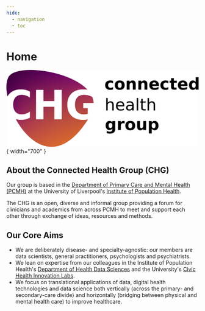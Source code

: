 ```yaml
---
hide:
  - navigation
  - toc
---
```


# Home

![Connected Health logo](assets/logo.png){ width="700" }


## About the Connected Health Group (CHG)

Our group is based in the [Department of Primary Care and Mental Health (PCMH)](https://www.liverpool.ac.uk/population-health/about/primary-care-and-mental-health/) at the University of Liverpool's [Institute of Population Health](https://www.liverpool.ac.uk/population-health/).

The CHG is an open, diverse and informal group providing a forum for clinicians and academics from across PCMH to meet and support each other through exchange of ideas, resources and methods.

## Our Core Aims
-   We are deliberately disease- and specialty-agnostic: our members are data scientists, general practitioners, psychologists and psychiatrists.
-   We lean on expertise from our colleagues in the Institute of Population Health's [Department of Health Data Sciences](https://www.liverpool.ac.uk/population-health/about/health-data-science/) and the University's [Civic Health Innovation Labs](https://www.liverpool.ac.uk/civic-health-innovation-labs/).
-   We focus on translational applications of data, digital health technologies and data science both vertically (across the primary- and secondary-care divide) and horizontally (bridging between physical and mental health care) to improve healthcare.

<!--
To include images, add:
![Title of image](assets/image.png){ width="300" }

For more, see: https://squidfunk.github.io/mkdocs-material/reference/images/
-->
